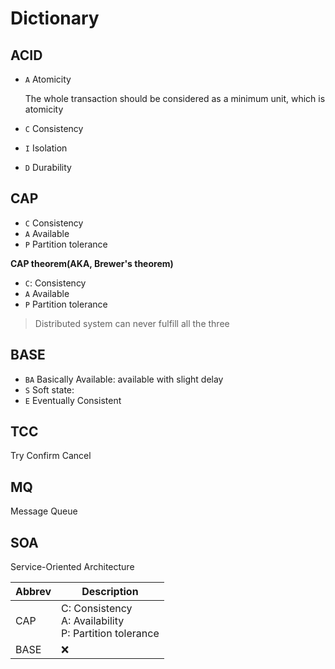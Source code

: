 # Dictionary

## ACID

- `A` Atomicity
    
    The whole transaction should be considered as a minimum unit, which is atomicity

- `C` Consistency
    
    

- `I` Isolation
- `D` Durability

## CAP

- `C` Consistency
- `A` Available
- `P` Partition tolerance

**CAP theorem(AKA, Brewer's theorem)**

- `C`: Consistency
- `A` Available
- `P` Partition tolerance

> Distributed system can never fulfill all the three 

## BASE

- `BA` Basically Available: available with slight delay
- `S` Soft state: 
- `E` Eventually Consistent

## TCC

Try Confirm Cancel

## MQ

Message Queue

## SOA

Service-Oriented Architecture

Abbrev  | Description
---     | ---
CAP     | C: Consistency<br> A: Availability<br> P: Partition tolerance
BASE    | :x:
